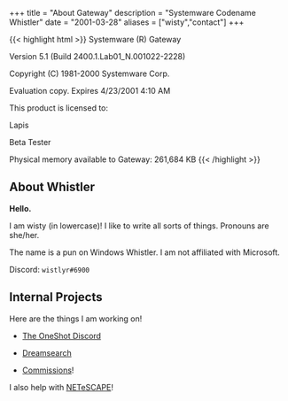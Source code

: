 +++
title = "About Gateway"
description = "Systemware Codename Whistler"
date = "2001-03-28"
aliases = ["wisty","contact"]
+++

{{< highlight html >}}
Systemware (R) Gateway

Version 5.1 (Build 2400.1.Lab01_N.001022-2228)

Copyright (C) 1981-2000 Systemware Corp.

Evaluation copy. Expires 4/23/2001 4:10 AM

This product is licensed to:

Lapis

Beta Tester

Physical memory available to Gateway: 261,684 KB
{{< /highlight >}}

## About Whistler

**Hello.**

I am wisty (in lowercase)! I like to write all sorts of things. Pronouns are she/her.

The name is a pun on Windows Whistler. I am not affiliated with Microsoft.

Discord: `wistlyr#6900`

## Internal Projects

Here are the things I am working on!

* [The OneShot Discord](https://discord.gg/oneshot)

* [Dreamsearch](https://whistler.page/post/dreamsearch-announcement/)

* [Commissions](https://whistler.page/comm)!

I also help with [NETeSCAPE](https://netescape.org)!